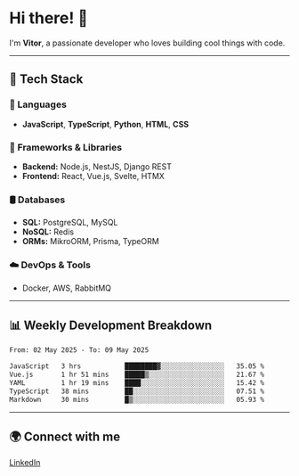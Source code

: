 
# Hi there! 👋

I'm **Vitor**, a passionate developer who loves building cool things with code.

---
## 🔧 Tech Stack

### 📌 Languages
- **JavaScript**, **TypeScript**, **Python**, **HTML**, **CSS**

### 🚀 Frameworks & Libraries
- **Backend:** Node.js, NestJS, Django REST
- **Frontend:** React, Vue.js, Svelte, HTMX

### 🛢️ Databases
- **SQL:** PostgreSQL, MySQL
- **NoSQL:** Redis
- **ORMs:** MikroORM, Prisma, TypeORM

### ☁️ DevOps & Tools
- Docker, AWS, RabbitMQ

---
## 📊 Weekly Development Breakdown

<!--START_SECTION:waka-->

```txt
From: 02 May 2025 - To: 09 May 2025

JavaScript   3 hrs           ████████▓░░░░░░░░░░░░░░░░   35.05 %
Vue.js       1 hr 51 mins    █████▒░░░░░░░░░░░░░░░░░░░   21.67 %
YAML         1 hr 19 mins    ████░░░░░░░░░░░░░░░░░░░░░   15.42 %
TypeScript   38 mins         ██░░░░░░░░░░░░░░░░░░░░░░░   07.51 %
Markdown     30 mins         █▒░░░░░░░░░░░░░░░░░░░░░░░   05.93 %
```

<!--END_SECTION:waka-->

---
## 🌍 Connect with me
[LinkedIn](https://www.linkedin.com/in/vitorlc)
